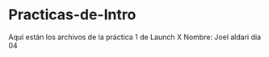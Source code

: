 # Practicas-de-Intro
Aquí están los archivos de la práctica 1 de Launch X
Nombre: Joel aldari
dia 04
